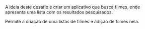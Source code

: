 A ideia deste desafio é criar um aplicativo que busca filmes, onde apresenta uma lista com os resultados pesquisados.

Permite a criação de uma listas de filmes e adição de filmes nela.

